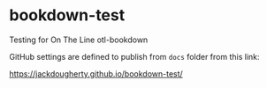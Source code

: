 # bookdown-test

Testing for On The Line otl-bookdown

GitHub settings are defined to publish from `docs` folder from this link:

https://jackdougherty.github.io/bookdown-test/
